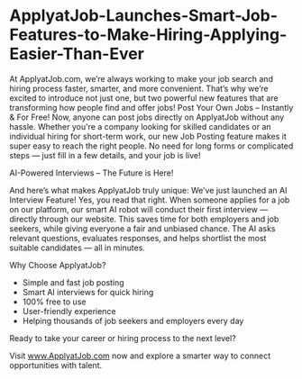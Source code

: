 # ApplyatJob-Launches-Smart-Job-Features-to-Make-Hiring-Applying-Easier-Than-Ever

At ApplyatJob.com, we’re always working to make your job search and hiring process faster, smarter, and more convenient. That’s why we’re excited to introduce not just one, but two powerful new features that are transforming how people find and offer jobs!
Post Your Own Jobs – Instantly & For Free!
Now, anyone can post jobs directly on ApplyatJob without any hassle. Whether you're a company looking for skilled candidates or an individual hiring for short-term work, our new Job Posting feature makes it super easy to reach the right people.
No need for long forms or complicated steps — just fill in a few details, and your job is live!

AI-Powered Interviews – The Future is Here!

And here’s what makes ApplyatJob truly unique:
We’ve just launched an AI Interview Feature! Yes, you read that right. When someone applies for a job on our platform, our smart AI robot will conduct their first interview — directly through our website.
This saves time for both employers and job seekers, while giving everyone a fair and unbiased chance.
The AI asks relevant questions, evaluates responses, and helps shortlist the most suitable candidates — all in minutes.

Why Choose ApplyatJob?

- Simple and fast job posting
- Smart AI interviews for quick hiring
- 100% free to use
- User-friendly experience
- Helping thousands of job seekers and employers every day

Ready to take your career or hiring process to the next level?

Visit www.ApplyatJob.com now and explore a smarter way to connect opportunities with talent.
